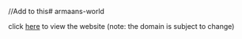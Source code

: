 //Add to this# armaans-world

click [here](https://main.d15u68egeazevg.amplifyapp.com/) to view the website (note: the domain is subject to change)
